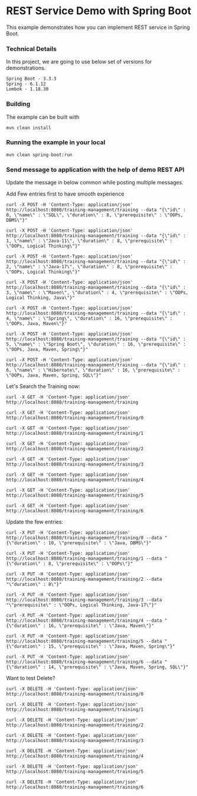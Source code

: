# REST Service Demo with Spring Boot

This example demonstrates how you can implement REST service in Spring Boot.

### Technical Details
In this project, we are going to use below set of versions for demonstrations.

    Spring Boot - 3.3.3
    Spring - 6.1.12
    Lombok - 1.18.30

### Building

The example can be built with
```shell
mvn clean install
```

### Running the example in your local
```shell
mvn clean spring-boot:run
```

### Send message to application with the help of demo REST API
Update the message in below common while posting multiple messages.

Add Few entries first to have smooth experience

    curl -X POST -H 'Content-Type: application/json' http://localhost:8080/training-management/training --data "{\"id\" : 0, \"name\" : \"SQL\", \"duration\" : 8, \"prerequisite\" : \"OOPs, DBMS\"}"

    curl -X POST -H 'Content-Type: application/json' http://localhost:8080/training-management/training --data "{\"id\" : 1, \"name\" : \"Java-11\", \"duration\" : 8, \"prerequisite\" : \"OOPs, Logical Thinking\"}"

    curl -X POST -H 'Content-Type: application/json' http://localhost:8080/training-management/training --data "{\"id\" : 2, \"name\" : \"Java-17\", \"duration\" : 8, \"prerequisite\" : \"OOPs, Logical Thinking\"}"

    curl -X POST -H 'Content-Type: application/json' http://localhost:8080/training-management/training --data "{\"id\" : 3, \"name\" : \"Maven\", \"duration\" : 4, \"prerequisite\" : \"OOPs, Logical Thinking, Java\"}"
    
    curl -X POST -H 'Content-Type: application/json' http://localhost:8080/training-management/training --data "{\"id\" : 4, \"name\" : \"Spring\", \"duration\" : 16, \"prerequisite\" : \"OOPs, Java, Maven\"}"

    curl -X POST -H 'Content-Type: application/json' http://localhost:8080/training-management/training --data "{\"id\" : 5, \"name\" : \"Spring Boot\", \"duration\" : 16, \"prerequisite\" : \"OOPs, Java, Maven, Spring\"}"

    curl -X POST -H 'Content-Type: application/json' http://localhost:8080/training-management/training --data "{\"id\" : 6, \"name\" : \"Hibernate\", \"duration\" : 16, \"prerequisite\" : \"OOPs, Java, Maven, Spring, SQL\"}"


Let's Search the Training now:

    curl -X GET -H 'Content-Type: application/json' http://localhost:8080/training-management/training

    curl -X GET -H 'Content-Type: application/json' http://localhost:8080/training-management/training/0

    curl -X GET -H 'Content-Type: application/json' http://localhost:8080/training-management/training/1
    
    curl -X GET -H 'Content-Type: application/json' http://localhost:8080/training-management/training/2
    
    curl -X GET -H 'Content-Type: application/json' http://localhost:8080/training-management/training/3
    
    curl -X GET -H 'Content-Type: application/json' http://localhost:8080/training-management/training/4
    
    curl -X GET -H 'Content-Type: application/json' http://localhost:8080/training-management/training/5
    
    curl -X GET -H 'Content-Type: application/json' http://localhost:8080/training-management/training/6
    

Update the few entries:

    curl -X PUT -H 'Content-Type: application/json' http://localhost:8080/training-management/training/0 --data "{\"duration\" : 10, \"prerequisite\" : \"Java, DBMS\"}"

    curl -X PUT -H 'Content-Type: application/json' http://localhost:8080/training-management/training/1 --data "{\"duration\" : 8, \"prerequisite\" : \"OOPs\"}"
    
    curl -X PUT -H 'Content-Type: application/json' http://localhost:8080/training-management/training/2 --data "\"duration\" : 8\"}"
    
    curl -X PUT -H 'Content-Type: application/json' http://localhost:8080/training-management/training/3 --data "\"prerequisite\" : \"OOPs, Logical Thinking, Java-17\"}"
    
    curl -X PUT -H 'Content-Type: application/json' http://localhost:8080/training-management/training/4 --data "{\"duration\" : 16, \"prerequisite\" : \"Java, Maven\"}"
    
    curl -X PUT -H 'Content-Type: application/json' http://localhost:8080/training-management/training/5 --data "{\"duration\" : 15, \"prerequisite\" : \"Java, Maven, Spring\"}"
    
    curl -X PUT -H 'Content-Type: application/json' http://localhost:8080/training-management/training/6 --data "{\"duration\" : 14, \"prerequisite\" : \"Java, Maven, Spring, SQL\"}"

Want to test Delete?

    curl -X DELETE -H 'Content-Type: application/json' http://localhost:8080/training-management/training/0

    curl -X DELETE -H 'Content-Type: application/json' http://localhost:8080/training-management/training/1

    curl -X DELETE -H 'Content-Type: application/json' http://localhost:8080/training-management/training/2
    
    curl -X DELETE -H 'Content-Type: application/json' http://localhost:8080/training-management/training/3
    
    curl -X DELETE -H 'Content-Type: application/json' http://localhost:8080/training-management/training/4
    
    curl -X DELETE -H 'Content-Type: application/json' http://localhost:8080/training-management/training/5
    
    curl -X DELETE -H 'Content-Type: application/json' http://localhost:8080/training-management/training/6
